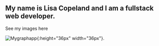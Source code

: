 ## My name is Lisa Copeland and I am a fullstack web developer.

See my images here

![Mygraphapp](https://user-images.githubusercontent.com/22330654/162267497-2f3cf2a3-3f65-4174-80af-f04994c90066.png){:height="36px" width="36px"}.





<!--
**lisacopeland/lisacopeland** is a ✨ _special_ ✨ repository because its `README.md` (this file) appears on your GitHub profile.

Here are some ideas to get you started:

- 🔭 I’m currently working on ...
- 🌱 I’m currently learning ...
- 👯 I’m looking to collaborate on ...
- 🤔 I’m looking for help with ...
- 💬 Ask me about ...
- 📫 How to reach me: ...
- 😄 Pronouns: ...
- ⚡ Fun fact: ...
-->
